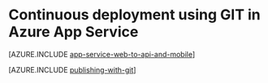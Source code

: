 <properties 
	pageTitle="Continuous deployment using GIT in Azure App Service" 
	description="Learn how to use Git to publish an Azure web app, and then enable continuous deployment from Bitbucket, CodePlex, Dropbox, GitHub, or Mercurial." 
	services="app-service" 
	documentationCenter=".net" 
	authors="cephalin" 
	manager="wpickett" 
	editor="mollybos"/>

<tags
	ms.service="app-service"
	ms.date="02/26/2016"
	wacn.date=""/>

# Continuous deployment using GIT in Azure App Service

[AZURE.INCLUDE [app-service-web-to-api-and-mobile](../includes/app-service-web-to-api-and-mobile.md)]

[AZURE.INCLUDE [publishing-with-git](../includes/publishing-with-git.md)]
 
